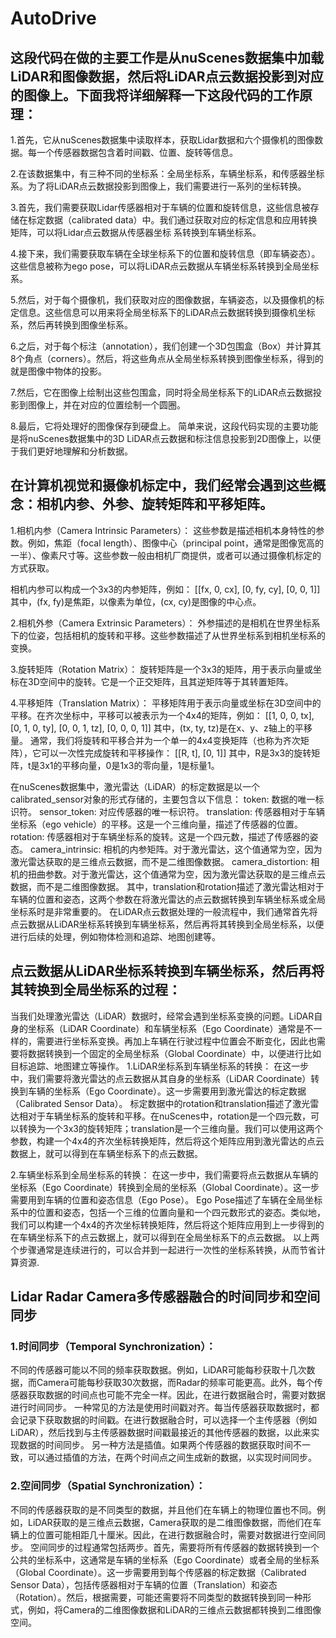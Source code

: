 # AutoDrive
## 这段代码在做的主要工作是从nuScenes数据集中加载LiDAR和图像数据，然后将LiDAR点云数据投影到对应的图像上。下面我将详细解释一下这段代码的工作原理：

 1.首先，它从nuScenes数据集中读取样本，获取Lidar数据和六个摄像机的图像数据。每一个传感器数据包含着时间戳、位置、旋转等信息。

 2.在该数据集中，有三种不同的坐标系：全局坐标系，车辆坐标系，和传感器坐标系。为了将LiDAR点云数据投影到图像上，我们需要进行一系列的坐标转换。

 3.首先，我们需要获取Lidar传感器相对于车辆的位置和旋转信息，这些信息被存储在标定数据（calibrated data）中。我们通过获取对应的标定信息和应用转换矩阵，可以将Lidar点云数据从传感器坐标   系转换到车辆坐标系。

 4.接下来，我们需要获取车辆在全球坐标系下的位置和旋转信息（即车辆姿态）。这些信息被称为ego pose，可以将LiDAR点云数据从车辆坐标系转换到全局坐标系。

 5.然后，对于每个摄像机，我们获取对应的图像数据，车辆姿态，以及摄像机的标定信息。这些信息可以用来将全局坐标系下的LiDAR点云数据转换到摄像机坐标系，然后再转换到图像坐标系。

 6.之后，对于每个标注（annotation），我们创建一个3D包围盒（Box）并计算其8个角点（corners）。然后，将这些角点从全局坐标系转换到图像坐标系，得到的就是图像中物体的投影。

 7.然后，它在图像上绘制出这些包围盒，同时将全局坐标系下的LiDAR点云数据投影到图像上，并在对应的位置绘制一个圆圈。

 8.最后，它将处理好的图像保存到硬盘上。
简单来说，这段代码实现的主要功能是将nuScenes数据集中的3D LiDAR点云数据和标注信息投影到2D图像上，以便于我们更好地理解和分析数据。


## 在计算机视觉和摄像机标定中，我们经常会遇到这些概念：相机内参、外参、旋转矩阵和平移矩阵。
1.相机内参（Camera Intrinsic Parameters）：
这些参数是描述相机本身特性的参数。例如，焦距（focal length）、图像中心（principal point，通常是图像宽高的一半）、像素尺寸等。这些参数一般由相机厂商提供，或者可以通过摄像机标定的方式获取。

相机内参可以构成一个3x3的内参矩阵，例如：
[[fx, 0, cx],
 [0, fy, cy],
 [0, 0, 1]]
 其中，(fx, fy)是焦距，以像素为单位，(cx, cy)是图像的中心点。

2.相机外参（Camera Extrinsic Parameters）：
外参描述的是相机在世界坐标系下的位姿，包括相机的旋转和平移。这些参数描述了从世界坐标系到相机坐标系的变换。

3.旋转矩阵（Rotation Matrix）：
旋转矩阵是一个3x3的矩阵，用于表示向量或坐标在3D空间中的旋转。它是一个正交矩阵，且其逆矩阵等于其转置矩阵。

4.平移矩阵（Translation Matrix）：
平移矩阵用于表示向量或坐标在3D空间中的平移。在齐次坐标中，平移可以被表示为一个4x4的矩阵，例如：
[[1, 0, 0, tx],
 [0, 1, 0, ty],
 [0, 0, 1, tz],
 [0, 0, 0, 1]]
其中，(tx, ty, tz)是在x、y、z轴上的平移量。
通常，我们将旋转和平移合并为一个单一的4x4变换矩阵（也称为齐次矩阵），它可以一次性完成旋转和平移操作：
[[R, t],
 [0, 1]]
其中，R是3x3的旋转矩阵，t是3x1的平移向量，0是1x3的零向量，1是标量1。


在nuScenes数据集中，激光雷达（LiDAR）的标定数据是以一个calibrated_sensor对象的形式存储的，主要包含以下信息：
token: 数据的唯一标识符。
sensor_token: 对应传感器的唯一标识符。
translation: 传感器相对于车辆坐标系（ego vehicle）的平移。这是一个三维向量，描述了传感器的位置。
rotation: 传感器相对于车辆坐标系的旋转。这是一个四元数，描述了传感器的姿态。
camera_intrinsic: 相机的内参矩阵。对于激光雷达，这个值通常为空，因为激光雷达获取的是三维点云数据，而不是二维图像数据。
camera_distortion: 相机的扭曲参数。对于激光雷达，这个值通常为空，因为激光雷达获取的是三维点云数据，而不是二维图像数据。
其中，translation和rotation描述了激光雷达相对于车辆的位置和姿态，这两个参数在将激光雷达的点云数据转换到车辆坐标系或全局坐标系时是非常重要的。
在LiDAR点云数据处理的一般流程中，我们通常首先将点云数据从LiDAR坐标系转换到车辆坐标系，然后再将其转换到全局坐标系，以便进行后续的处理，例如物体检测和追踪、地图创建等。


## 点云数据从LiDAR坐标系转换到车辆坐标系，然后再将其转换到全局坐标系的过程：
当我们处理激光雷达（LiDAR）数据时，经常会遇到坐标系变换的问题。LiDAR自身的坐标系（LiDAR Coordinate）和车辆坐标系（Ego Coordinate）通常是不一样的，需要进行坐标系变换。再加上车辆在行驶过程中位置会不断变化，因此也需要将数据转换到一个固定的全局坐标系（Global Coordinate）中，以便进行比如目标追踪、地图建立等操作。
1.LiDAR坐标系到车辆坐标系的转换：
在这一步中，我们需要将激光雷达的点云数据从其自身的坐标系（LiDAR Coordinate）转换到车辆的坐标系（Ego Coordinate）。这一步需要用到激光雷达的标定数据（Calibrated Sensor Data）。
标定数据中的rotation和translation描述了激光雷达相对于车辆坐标系的旋转和平移。在nuScenes中，rotation是一个四元数，可以转换为一个3x3的旋转矩阵；translation是一个三维向量。我们可以使用这两个参数，构建一个4x4的齐次坐标转换矩阵，然后将这个矩阵应用到激光雷达的点云数据上，就可以得到在车辆坐标系下的点云数据。

2.车辆坐标系到全局坐标系的转换：
在这一步中，我们需要将点云数据从车辆的坐标系（Ego Coordinate）转换到全局的坐标系（Global Coordinate）。这一步需要用到车辆的位置和姿态信息（Ego Pose）。
Ego Pose描述了车辆在全局坐标系中的位置和姿态，包括一个三维的位置向量和一个四元数形式的姿态。类似地，我们可以构建一个4x4的齐次坐标转换矩阵，然后将这个矩阵应用到上一步得到的在车辆坐标系下的点云数据上，就可以得到在全局坐标系下的点云数据。
以上两个步骤通常是连续进行的，可以合并到一起进行一次性的坐标系转换，从而节省计算资源.


## Lidar Radar Camera多传感器融合的时间同步和空间同步
### 1.时间同步（Temporal Synchronization）：
不同的传感器可能以不同的频率获取数据。例如，LiDAR可能每秒获取十几次数据，而Camera可能每秒获取30次数据，而Radar的频率可能更高。此外，每个传感器获取数据的时间点也可能不完全一样。因此，在进行数据融合时，需要对数据进行时间同步。
一种常见的方法是使用时间戳对齐。每当传感器获取数据时，都会记录下获取数据的时间戳。在进行数据融合时，可以选择一个主传感器（例如LiDAR），然后找到与主传感器数据时间戳最接近的其他传感器的数据，以此来实现数据的时间同步。
另一种方法是插值。如果两个传感器的数据获取时间不一致，可以通过插值的方法，在两个时间点之间生成新的数据，以实现时间同步。

### 2.空间同步（Spatial Synchronization）：
不同的传感器获取的是不同类型的数据，并且他们在车辆上的物理位置也不同。例如，LiDAR获取的是三维点云数据，Camera获取的是二维图像数据，而他们在车辆上的位置可能相距几十厘米。因此，在进行数据融合时，需要对数据进行空间同步。
空间同步的过程通常包括两步。首先，需要将所有传感器的数据转换到一个公共的坐标系中，这通常是车辆的坐标系（Ego Coordinate）或者全局的坐标系（Global Coordinate）。这一步需要用到每个传感器的标定数据（Calibrated Sensor Data），包括传感器相对于车辆的位置（Translation）和姿态（Rotation）。然后，根据需要，可能还需要将不同类型的数据转换到同一种形式，例如，将Camera的二维图像数据和LiDAR的三维点云数据都转换到二维图像空间。
